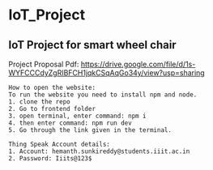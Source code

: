 # IoT_Project

## IoT Project for smart wheel chair

Project Proposal Pdf: https://drive.google.com/file/d/1s-WYFCCCdyZgRIBFCH1jqkCSqAqGo34y/view?usp=sharing


``` 
How to open the website:
To run the website you need to install npm and node. 
1. clone the repo
2. Go to frontend folder
3. open terminal, enter command: npm i 
4. then enter command: npm run dev 
5. Go through the link given in the terminal. 
```

 ```
 Thing Speak Account details: 
 1. Account: hemanth.sunkireddy@students.iiit.ac.in
 2. Password: Iiits@123$
 
 ```






